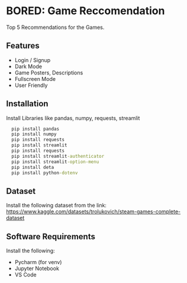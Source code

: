 
# BORED: Game Reccomendation
Top 5 Recommendations for the Games.


## Features

- Login / Signup
- Dark Mode
- Game Posters, Descriptions
- Fullscreen Mode
- User Friendly



## Installation

Install Libraries like pandas, numpy, requests, streamlit 

```cmd
  pip install pandas
  pip install numpy
  pip install requests
  pip install streamlit
  pip install requests
  pip install streamlit-authenticator
  pip install streamlit-option-menu
  pip install deta
  pip install python-dotenv
```
## Dataset
Install the following dataset from the link:
https://www.kaggle.com/datasets/trolukovich/steam-games-complete-dataset




## Software Requirements

Install the following:
- Pycharm (for venv)
- Jupyter Notebook
- VS Code


